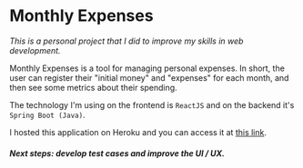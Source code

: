 # Monthly Expenses

*This is a personal project that I did to improve my skills in web development.*

Monthly Expenses is a tool for managing personal expenses. In short, the user can register their "initial money" and "expenses" for each month, and then see some metrics about their spending.

The technology I'm using on the frontend is `ReactJS` and on the backend it's `Spring Boot (Java)`.

I hosted this application on Heroku and you can access it at [this link](https://monthly-expenses-app.herokuapp.com/).

##### Next steps: develop test cases and improve the UI / UX.
